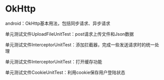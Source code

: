 # OkHttp
android：OkHttp基本用法，包括同步请求、异步请求

单元测试文件UploadFileUnitTest：post请求上传文件和Json数据

单元测试文件InterceptorUnitTest：添加拦截器，完成一些发送请求时的统一处理

单元测试文件InterceptorUnitTest：打开缓存功能

单元测试文件CookieUnitTest：利用cookie保存用户登陆状态
